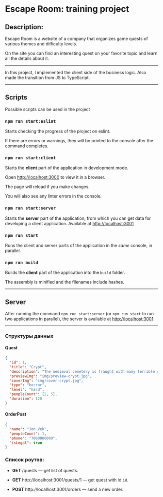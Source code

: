 # Escape Room: training project

## Description:<br>
Escape Room is a website of a company that organizes game quests of various themes and difficulty levels.

On the site you can find an interesting quest on your favorite topic and learn all the details about it.

---
In this project, I implemented the client side of the business logic. Also made the transition from JS to TypeScript.

---
## Scripts

Possible scripts can be used in the project

### `npm run start:eslint`

Starts checking the progress of the project on eslint.

If there are errors or warnings, they will be printed to the console after the command completes.

### `npm run start:client`

Starts the **client** part of the application in development mode.

Open [http://localhost:3000](http://localhost:3000) to view it in a browser.

The page will reload if you make changes.

You will also see any linter errors in the console.

### `npm run start:server`

Starts the **server** part of the application, from which you can get data for developing a client application. Available at [http://localhost:3001](http://localhost:3001)

### `npm run start`

Runs the client and server parts of the application in the *same* console, in parallel.

### `npm run build`

Builds the **client** part of the application into the `build` folder.

The assembly is minified and the filenames include hashes.

---
## Server

After running the command `npm run start:server` (or `npm run start` to run two applications in parallel), the server is available at [http://localhost:3001](http://localhost:3001).

---
### Структуры данных

#### Quest

```json
{
  "id": 1,
  "title": "Crypt",
  "description": "The medieval cemetery is fraught with many terrible secrets. Locals say that a vampire count is buried in the crypt, who goes hunting at night to drink human blood. In an hour the sun will drop below the horizon, will you have time to kill the vampire and get out of the crypt?",
  "previewImg": "img/preview-crypt.jpg",
  "coverImg": "img/cover-crypt.jpg",
  "type": "horror",
  "level": "hard",
  "peopleCount": [2, 5],
  "duration": 120
}
```

#### OrderPost

```json
{
  "name": "Jon Vek",
  "peopleCount": 1,
  "phone": "7000000000",
  "isLegal": true
}
```

### Список роутов:

- **GET** /quests — get list of quests.

- **GET** http://localhost:3001/quests/1 — get quest with id `id`.

- **POST** http://localhost:3001/orders — send a new order.

